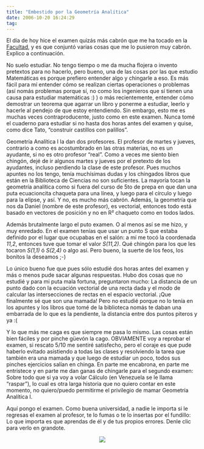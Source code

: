 ```yaml
---
title: "Embestido por la Geometría Analítica"
date: 2006-10-20 16:24:29
tag: 
---
```

El día de hoy hice el examen quizás más cabrón que me ha tocado en la <a target="_blank" href="http://www.fciencias.unam.mx">Facultad</a>, y es que conjuntó varias cosas que me lo pusieron muy cabrón. Explico a continuación.

No suelo estudiar. No tengo tiempo o me da mucha flojera o invento pretextos para no hacerlo, pero bueno, una de las cosas por las que estudio Matemáticas es porque prefiero entender algo y chingarle a eso. Es más fácil para mí entender cómo se realizan ciertas operaciones o problemas (así nomás problemas porque sí, no como los ingenieros que sí tienen una causa para estudiar matemáticas :) ) o más recientemente, entender cómo demostrar un teorema que agarrar un libro y ponerme a estudiar, leerlo y hacerle al pendejo de que estoy entendiendo. Sin embargo, esto me es muchas veces contraproducente, justo como en este examen. Nunca tomé el cuaderno para estudiar si no hasta dos horas antes del examen y quise, como dice Tato, “construir castillos con palillos”.

Geometría Analítica I la dan dos profesores. El profesor de martes y jueves, contrario a como es acostumbrado en las otras materias, no es un ayudante, si no es otro profesor “real”. Como a veces me siento bien chingón, dejé de ir algunos martes y jueves por el pretexto de los ayudantes, incluso perdiendo la clase de este profesor. Pues muchos apuntes no los tengo, tenía muchísimas dudas y los chingados libros que están en la Biblioteca de Ciencias no son suficientes. La mayoría tocan la geometría analítica como si fuera del curso de 5to de prepa en que dan una puta ecuacioncita chaqueta para una línea, y luego para el círculo y luego para la elipse, y así. Y no, es mucho más cabrón. Además, la geometría que nos da Daniel (nombre de este profesor), es vectorial, entonces todo está basado en vectores de posición y no en R² chaqueto como en todos lados.

Además brutalmente largo el puto examen. O al menos así se me hizo, y muy enredado. En el examen tenías que usar un punto S que estaba definido por el lugar que ocupabas en el salón: a mí me tocó la coordenada <em>11,2</em>, entonces tuve que tomar el valor <em>S(11,2)</em>. Qué chingón para los que les tocaron <em>S(1,1)</em> ó <em>S(2,4)</em> o algo así. Pero bueno, la suerte de los feos, los bonitos la deseamos ;-)

Lo único bueno fue que pues sólo estudié dos horas antes del examen y más o menos pude sacar algunas respuestas. Hubo dos cosas que no estudié y para mi puta mala fortuna, preguntaron mucho: La distancia de un punto dado con la ecuación vectorial de una recta dada y el modo de calcular las intersecciones de rectas en el espacio vectorial. ¡Que finalmente sé que son una mamada! Pero no estudié porque no lo tenía en los apuntes y los libros que tomé de la biblioteca nomás te daban una embarrada de lo que es la pendiente, la distancia entre dos puntos piteros y ya :(

Y lo que más me caga es que siempre me pasa lo mismo. Las cosas están bien fáciles y por pinche güevón la cago. OBVIAMENTE voy a reprobar el examen, si rescato 5/10 me sentiré satisfecho, pero el coraje es que pude haberlo evitado asistiendo a todas las clases y resolviendo la tarea que también era una mamada y que luego de estudiar un poco, todos sus pinches ejercicios salían en chinga. En parte me encabrona, en parte me entristece y en parte me dan ganas de chingarle para el segundo examen: Sobre todo que si ya voy a volar Cálculo (en Venezuela se le llama “raspar”), lo cual es otra larga historia que no quiero contar en este momento, no quiero/puedo permitirme el privilegio de mamar Geometría Analítica I.

Aquí pongo el examen. Como buena universidad, a nadie le importa si le regresas el examen al profesor, te lo fumas o te lo insertas por el fundillo: Lo que importa es que aprendas de él y de tus propios errores. Denle clic para verlo en grandote.

<p align="center"><a target="_blank" href="http://www.damog.net/files/misc/geometria-analitica.jpg"><img src="http://www.damog.net/files/misc/geometria-analica-mini.jpg"/></a> </p>
